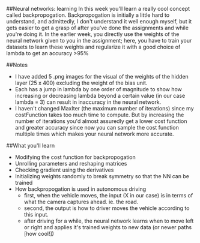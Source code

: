 
##Neural networks: learning
In this week you'll learn a really cool concept called backpropogation. Backpropogation is initially a little hard to understand, and admittedly, I don't understand it well enough myself, but it gets easier to get a grasp of after you've done the assignments and while you're doing it. In the earlier week, you directly use the weights of the neural network given to you in the assignment; here, you have to train your datasets to learn these weights and regularize it with a good choice of lambda to get an accuracy >95%

##Notes
- I have added 5 .png images for the visual of the weights of the hidden layer (25 x 400) excluding the weight of the bias unit. 
- Each has a jump in lambda by one order of magnitude to show how increasing or decreasing lambda beyond a certain value (in our case lambda = 3) can result in inaccuracy in the neural network. 
- I haven't changed MaxIter (the maximum number of iterations) since my costFunction takes too much time to compute. But by increasing the number of iterations you'd almost assuredly get a lower cost function and greater accuracy since now you can sample the cost function multiple times which makes your neural network more accurate. 


##What you'll learn
- Modifying the cost function for backpropogation
- Unrolling parameters and reshaping matrices
- Checking gradient using the derivatives
- Initializing weights randomly to break symmetry so that the NN can be trained
- How backpropogation is used in autonomous driving
  - first, when the vehicle moves, the input (X in our case) is in terms of what the camera captures ahead. ie. the road.
  - second, the output is how to driver moves the vehicle according to this input. 
  - after driving for a while, the neural network learns when to move left or right and applies it's trained weights to new data (or newer paths [how cool!])
